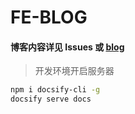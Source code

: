 # FE-BLOG

#### 博客内容详见  Issues 或 [blog][1]
[1]:https://wangshuxian6.github.io/blog/

>开发环境开启服务器

```bash
npm i docsify-cli -g
docsify serve docs
```
